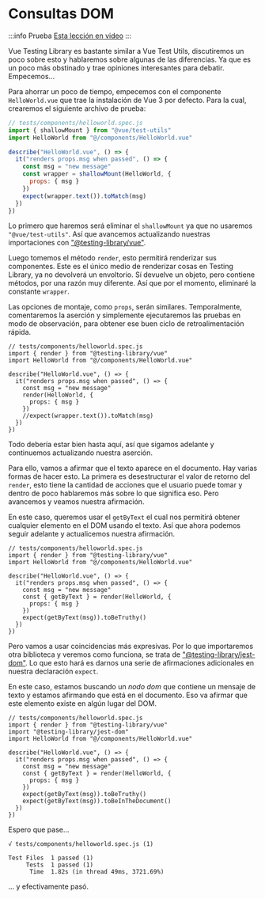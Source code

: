 # Consultas DOM

:::info Prueba
[Esta lección en video](https://www.youtube.com/watch?v=kMtqZK8z1XE&list=PLC2LZCNWKL9YdD4Z4V6guveajQoKN8rui&index=1)
:::

Vue Testing Library es bastante similar a Vue Test Utils, discutiremos un poco sobre esto y hablaremos sobre algunas de las diferencias. Ya que es un poco más obstinado y trae opiniones interesantes para debatir. Empecemos...

Para ahorrar un poco de tiempo, empecemos con el componente `HelloWorld.vue` que trae la instalación de Vue 3 por defecto. Para la cual, crearemos el siguiente archivo de prueba:


```js
// tests/components/helloworld.spec.js
import { shallowMount } from "@vue/test-utils"
import HelloWorld from "@/components/HelloWorld.vue"

describe("HelloWorld.vue", () => {
  it("renders props.msg when passed", () => {
    const msg = "new message"
    const wrapper = shallowMount(HelloWorld, {
      props: { msg }
    })
    expect(wrapper.text()).toMatch(msg)
  })
})
```

Lo primero que haremos será eliminar el `shallowMount` ya que no usaremos `"@vue/test-utils"`. Así que avancemos actualizando nuestras importaciones con ["@testing-library/vue"](https://www.npmjs.com/package/@testing-library/vue).

Luego tomemos el método `render`, esto permitirá renderizar sus componentes. Este es el único medio de renderizar cosas en Testing Library, ya no devolverá un envoltorio. Sí devuelve un objeto, pero contiene métodos, por una razón muy diferente. Así que por el momento, eliminaré la constante `wrapper`.

Las opciones de montaje, como `props`, serán similares. Temporalmente, comentaremos la aserción y simplemente ejecutaremos las pruebas en modo de observación, para obtener ese buen ciclo de retroalimentación rápida.

```js{2,8,9,10,11,12}
// tests/components/helloworld.spec.js
import { render } from "@testing-library/vue"
import HelloWorld from "@/components/HelloWorld.vue"

describe("HelloWorld.vue", () => {
  it("renders props.msg when passed", () => {
    const msg = "new message"
    render(HelloWorld, {
      props: { msg }
    })
    //expect(wrapper.text()).toMatch(msg)    
  })
})
```
Todo debería estar bien hasta aquí, así que sigamos adelante y continuemos actualizando nuestra aserción.

Para ello, vamos a afirmar que el texto aparece en el documento. Hay varias formas de hacer esto. La primera es desestructurar el valor de retorno del `render`, esto tiene la cantidad de acciones que el usuario puede tomar y dentro de poco hablaremos más sobre lo que significa eso. Pero avancemos y veamos nuestra afirmación.

En este caso, queremos usar el `getByText` el cual nos permitirá obtener cualquier elemento en el DOM usando el texto. Así que ahora podemos seguir adelante y actualicemos nuestra afirmación.

```js{8,9,11,12}
// tests/components/helloworld.spec.js
import { render } from "@testing-library/vue"
import HelloWorld from "@/components/HelloWorld.vue"

describe("HelloWorld.vue", () => {
  it("renders props.msg when passed", () => {
    const msg = "new message"
    const { getByText } = render(HelloWorld, {
      props: { msg }
    })
    expect(getByText(msg)).toBeTruthy()    
  })
})
```

Pero vamos a usar coincidencias más expresivas. Por lo que importaremos otra biblioteca y veremos como funciona, se trata de ["@testing-library/jest-dom"](https://www.npmjs.com/package/@testing-library/jest-dom). Lo que esto hará es darnos una serie de afirmaciones adicionales en nuestra declaración `expect`.

En este caso, estamos buscando un _nodo dom_ que contiene un mensaje de texto y estamos afirmando que está en el documento. Eso va afirmar que este elemento existe en algún lugar del DOM.


```js{3,14}
// tests/components/helloworld.spec.js
import { render } from "@testing-library/vue"
import "@testing-library/jest-dom"
import HelloWorld from "@/components/HelloWorld.vue"

describe("HelloWorld.vue", () => {
  it("renders props.msg when passed", () => {
    const msg = "new message"
    const { getByText } = render(HelloWorld, {
      props: { msg }
    })
    expect(getByText(msg)).toBeTruthy()
    expect(getByText(msg)).toBeInTheDocument()
  })
})
```

Espero que pase...

```
√ tests/components/helloworld.spec.js (1)

Test Files  1 passed (1)
     Tests  1 passed (1)
      Time  1.82s (in thread 49ms, 3721.69%)
```
... y efectivamente pasó.
